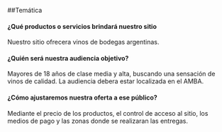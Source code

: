 ##Temática

#### ¿Qué productos o servicios brindará nuestro sitio
Nuestro sitio ofrecera vinos de bodegas argentinas.

#### ¿Quién será nuestra audiencia objetivo?
Mayores de 18 años de clase media y alta, buscando una sensación de vinos de calidad. La audiencia debera estar localizada en el AMBA.

#### ¿Cómo ajustaremos nuestra oferta a ese público?
Mediante el precio de los productos, el control de acceso al sitio, los medios de pago y las zonas donde se realizaran las entregas.
